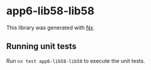 # app6-lib58-lib58

This library was generated with [Nx](https://nx.dev).

## Running unit tests

Run `nx test app6-lib58-lib58` to execute the unit tests.

